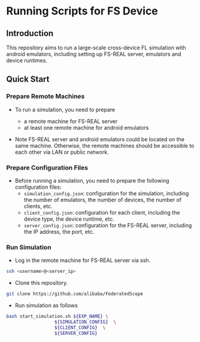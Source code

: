 # Running Scripts for FS Device

## Introduction

This repository aims to run a large-scale cross-device FL simulation with android emulators, including
setting up FS-REAL server, emulators and device runtimes.

## Quick Start

### Prepare Remote Machines

- To run a simulation, you need to prepare 
  - a remote machine for FS-REAL server
  - at least one remote machine for android emulators

- Note FS-REAL server and android emulators could be located on the same machine. Otherwise, the remote machines should be accessible to each other via LAN or public network.

### Prepare Configuration Files

- Before running a simulation, you need to prepare the following configuration files:
  - `simulation_config.json`: configuration for the simulation, including the number of emulators, the number of devices, the number of clients, etc.
  - `client_config.json`: configuration for each client, including the device type, the device runtime, etc.
  - `server_config.json`: configuration for the FS-REAL server, including the IP address, the port, etc.

### Run Simulation
- Log in the remote machine for FS-REAL server via ssh.
```bash
ssh <username>@<server_ip>
```

- Clone this repository.
```bash
git clone https://github.com/alibaba/FederatedScope
```

- Run simulation as follows
```bash
bash start_simulation.sh ${EXP_NAME} \
                  ${SIMULATION_CONFIG}  \ 
                  ${CLIENT_CONFIG}  \
                  ${SERVER_CONFIG}
```